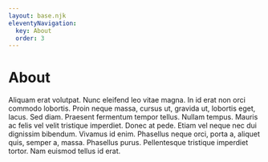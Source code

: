 ```yaml
---
layout: base.njk
eleventyNavigation:
  key: About
  order: 3
---
```


# About

Aliquam erat volutpat. Nunc eleifend leo vitae magna. In id erat non orci commodo lobortis. Proin neque massa, cursus ut, gravida ut, lobortis eget, lacus. Sed diam. Praesent fermentum tempor tellus. Nullam tempus. Mauris ac felis vel velit tristique imperdiet. Donec at pede. Etiam vel neque nec dui dignissim bibendum. Vivamus id enim. Phasellus neque orci, porta a, aliquet quis, semper a, massa. Phasellus purus. Pellentesque tristique imperdiet tortor. Nam euismod tellus id erat.
